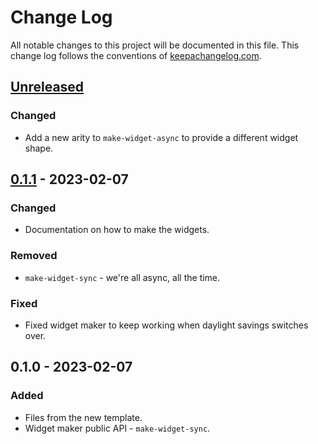 # Change Log
All notable changes to this project will be documented in this file. This change log follows the conventions of [keepachangelog.com](http://keepachangelog.com/).

## [Unreleased]
### Changed
- Add a new arity to `make-widget-async` to provide a different widget shape.

## [0.1.1] - 2023-02-07
### Changed
- Documentation on how to make the widgets.

### Removed
- `make-widget-sync` - we're all async, all the time.

### Fixed
- Fixed widget maker to keep working when daylight savings switches over.

## 0.1.0 - 2023-02-07
### Added
- Files from the new template.
- Widget maker public API - `make-widget-sync`.

[Unreleased]: https://github.com/your-name/example-static-website/compare/0.1.1...HEAD
[0.1.1]: https://github.com/your-name/example-static-website/compare/0.1.0...0.1.1
